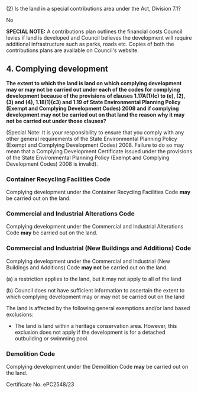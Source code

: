 (2) Is the land in a special contributions area under the Act, Division 7.1?

No

**SPECIAL NOTE:** A contributions plan outlines the financial costs Council levies if land is developed and Council believes the development will require additional infrastructure such as parks, roads etc. Copies of both the contributions plans are available on Council's website.

## 4. Complying development

**The extent to which the land is land on which complying development may or may not be carried out under each of the codes for complying development because of the provisions of clauses 1.17A(1)(c) to (e), (2), (3) and (4), 1.18(1)(c3) and 1.19 of State Environmental Planning Policy (Exempt and Complying Development Codes) 2008 and if complying development may not be carried out on that land the reason why it may not be carried out under those clauses?**

(Special Note: It is your responsibility to ensure that you comply with any other general requirements of the State Environmental Planning Policy (Exempt and Complying Development Codes) 2008. Failure to do so may mean that a Complying Development Certificate issued under the provisions of the State Environmental Planning Policy (Exempt and Complying Development Codes) 2008 is invalid).

### Container Recycling Facilities Code

Complying development under the Container Recycling Facilities Code **may** be carried out on the land.

### Commercial and Industrial Alterations Code

Complying development under the Commercial and Industrial Alterations Code **may** be carried out on the land.

### Commercial and Industrial (New Buildings and Additions) Code

Complying development under the Commercial and Industrial (New Buildings and Additions) Code **may not** be carried out on the land.

(a) a restriction applies to the land, but it may not apply to all of the land

(b) Council does not have sufficient information to ascertain the extent to which complying development may or may not be carried out on the land

The land is affected by the following general exemptions and/or land based exclusions:

* The land is land within a heritage conservation area. However, this exclusion does not apply if the development is for a detached outbuilding or swimming pool.

### Demolition Code

Complying development under the Demolition Code **may** be carried out on the land.

Certificate No. ePC2548/23